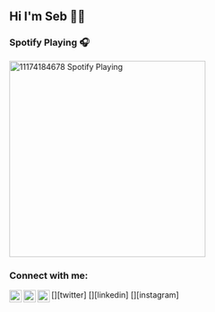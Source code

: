 ## Hi I'm Seb 👋🏻

### Spotify Playing 🎧

[<img src="https://now-playing-codestackr.vercel.app/api/spotify-playing" alt="11174184678 Spotify Playing" width="350" />](https://open.spotify.com/user/11174184678)

### Connect with me:

[<img align="left" alt="SebMenozzi | Twitter" width="22px" src="https://cdn.jsdelivr.net/npm/simple-icons@v3/icons/twitter.svg" />][twitter]
[<img align="left" alt="sebastienmenozzi | LinkedIn" width="22px" src="https://cdn.jsdelivr.net/npm/simple-icons@v3/icons/linkedin.svg" />][linkedin]
[<img align="left" alt="sebastienmenozzi | Instagram" width="22px" src="https://cdn.jsdelivr.net/npm/simple-icons@v3/icons/instagram.svg" />][instagram]
